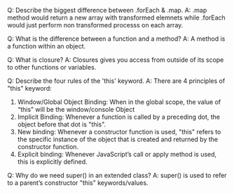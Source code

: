 Q: Describe the biggest difference between .forEach & .map.
A: .map method would return a new array with transformed elemnets while .forEach would just perform non transformed processs on each array.

Q: What is the difference between a function and a method?
A: A method is a function within an object.

Q: What is closure?
A: Closures gives you access from outside of its scope to other functions or variables.

Q: Describe the four rules of the 'this' keyword.
A: There are 4 principles of "this" keyword: 
1. Window/Global Object Binding: When in the global scope, the value of “this” will be the window/console Object
2. Implicit Binding: Whenever a function is called by a preceding dot, the object before that dot is "this". 
3. New binding: Whenever a constructor function is used, "this" refers to the specific instance of the object that is created and returned by the constructor function. 
4. Explicit binding: Whenever JavaScript’s call or apply method is used, this is explicitly defined.

Q: Why do we need super() in an extended class?
A: super() is used to refer to a parent’s constructor "this" keywords/values.